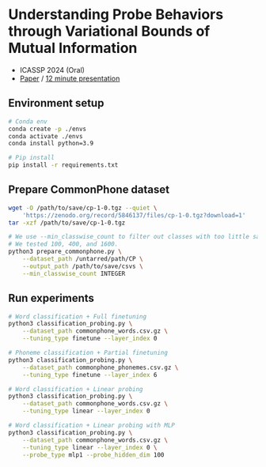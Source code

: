 # Understanding Probe Behaviors through Variational Bounds of Mutual Information
- ICASSP 2024 (Oral)
- [Paper](https://arxiv.org/abs/2312.10019) / [12 minute presentation](https://youtu.be/LiFcO_e6l-E)

## Environment setup
```bash
# Conda env
conda create -p ./envs
conda activate ./envs
conda install python=3.9

# Pip install
pip install -r requirements.txt
```

## Prepare CommonPhone dataset
```bash
wget -O /path/to/save/cp-1-0.tgz --quiet \
    'https://zenodo.org/record/5846137/files/cp-1-0.tgz?download=1'
tar -xzf /path/to/save/cp-1-0.tgz

# We use --min_classwise_count to filter out classes with too little samples.
# We tested 100, 400, and 1600.
python3 prepare_commonphone.py \
    --dataset_path /untarred/path/CP \
    --output_path /path/to/save/csvs \
    --min_classwise_count INTEGER
```

## Run experiments
```bash
# Word classification + Full finetuning
python3 classification_probing.py \
    --dataset_path commonphone_words.csv.gz \
    --tuning_type finetune --layer_index 0

# Phoneme classification + Partial finetuning
python3 classification_probing.py \
    --dataset_path commonphone_phonemes.csv.gz \
    --tuning_type finetune --layer_index 6

# Word classification + Linear probing
python3 classification_probing.py \
    --dataset_path commonphone_words.csv.gz \
    --tuning_type linear --layer_index 0

# Word classification + Linear probing with MLP
python3 classification_probing.py \
    --dataset_path commonphone_words.csv.gz \
    --tuning_type linear --layer_index 0 \
    --probe_type mlp1 --probe_hidden_dim 100
```
